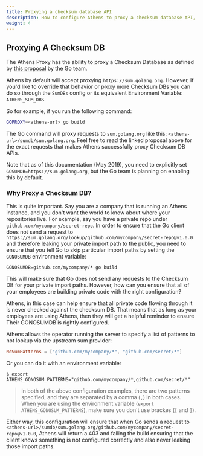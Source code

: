 ```yaml
---
title: Proxying a checksum database API
description: How to configure Athens to proxy a checksum database API, and why you might want to.
weight: 4
---
```


## Proxying A Checksum DB

The Athens Proxy has the ability to proxy a Checksum Database as defined by [this proposal](https://go.googlesource.com/proposal/+/master/design/25530-sumdb.md) by the Go team.

Athens by default will accept proxying `https://sum.golang.org`. However, if you'd like to override that behavior or proxy more Checksum DBs you can do so through the `SumDBs` config or its equivalent Environment Variable: `ATHENS_SUM_DBS`.

So for example, if you run the following command:

```bash
GOPROXY=<athens-url> go build
```

The Go command will proxy requests to `sum.golang.org` like this: `<athens-url>/sumdb/sum.golang.org`. Feel free to read the linked proposal above for the exact requests that makes Athens successfully proxy Checksum DB APIs.

Note that as of this documentation (May 2019), you need to explicitly set `GOSUMDB=https://sum.golang.org`, but the Go team is planning on enabling this by default.

### Why Proxy a Checksum DB?

This is quite important. Say you are a company that is running an Athens instance, and you don't want the world to know about where your 
repositories live. For example, say you have a private repo under `github.com/mycompany/secret-repo`. In order to ensure that the Go client 
does not send a request to `https://sum.golang.org/lookup/github.com/mycompany/secret-repo@v1.0.0` and therefore leaking your private import path to the public, you need to ensure that you tell Go to skip particular import paths by setting the `GONOSUMDB` environment variable:

```
GONOSUMDB=github.com/mycompany/* go build
```

This will make sure that Go does not send any requests to the Checksum DB for your private import paths. However, how can you ensure that all of your employees are building private code with the right configuration?

Athens, in this case can help ensure that all private code flowing through it is never checked against the checksum DB. That means that as long as your employees are using Athens, then they will get a helpful reminder to ensure Their GONOSUMDB is rightly configured.

Athens allows the operator running the server to specify a list of patterns to not lookup via the upstream sum provider:

```toml
NoSumPatterns = ["github.com/mycompany/*", "github.com/secret/*"]
```

Or you can do it with an environment variable:

```console
$ export ATHENS_GONOSUM_PATTERNS="github.com/mycompany/*,github.com/secret/*"
```

>In both of the above configuration examples, there are two patterns specified, and they are separated by a comma (`,`) in both cases. When you are using the environment variable (`export ATHENS_GONOSUM_PATTERNS`), make sure you don't use brackes (`[` and `]`).

Either way, this configuration will ensure that when Go sends a request to `<athens-url>/sumdb/sum.golang.org/github.com/mycompany/secret-repo@v1.0.0`, Athens will return a 403 and failing the build ensuring that the client knows something is not configured correctly and also never leaking those import paths.
